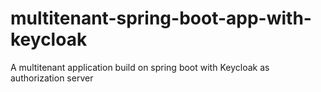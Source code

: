# multitenant-spring-boot-app-with-keycloak
A multitenant application build on spring boot with Keycloak as authorization server
